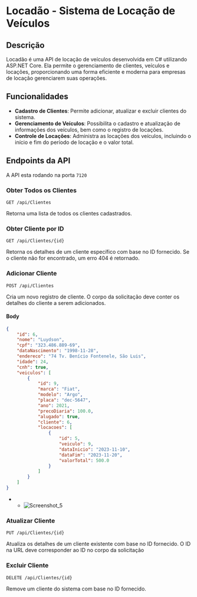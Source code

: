 # Locadão - Sistema de Locação de Veículos

## Descrição

Locadão é uma API de locação de veículos desenvolvida em C# utilizando ASP.NET Core. Ela permite o gerenciamento de clientes, veículos e locações, proporcionando uma forma eficiente e moderna para empresas de locação gerenciarem suas operações.

## Funcionalidades

- **Cadastro de Clientes**: Permite adicionar, atualizar e excluir clientes do sistema.
- **Gerenciamento de Veículos**: Possibilita o cadastro e atualização de informações dos veículos, bem como o registro de locações.
- **Controle de Locações**: Administra as locações dos veículos, incluindo o início e fim do período de locação e o valor total.

## Endpoints da API

A API esta rodando na porta `7120`


### Obter Todos os Clientes

```http
GET /api/Clientes
```
Retorna uma lista de todos os clientes cadastrados.

### Obter Cliente por ID
```http
GET /api/Clientes/{id}
```
Retorna os detalhes de um cliente específico com base no ID fornecido. Se o cliente não for encontrado, um erro 404 é retornado.

### Adicionar Cliente
```http
POST /api/Clientes
```
Cria um novo registro de cliente. O corpo da solicitação deve conter os detalhes do cliente a serem adicionados.

#### Body
```json
{
    "id": 6,
    "nome": "Luydson",
    "cpf": "323.486.889-69",
    "dataNascimento": "1998-11-28",
    "endereco": "74 Tv. Benício Fontenele, São Luis",
    "idade": 24,
    "cnh": true,
    "veiculos": [
        {
            "id": 9,
            "marca": "Fiat",
            "modelo": "Argo",
            "placa": "dec-5647",
            "ano": 2021,
            "precoDiaria": 100.0,
            "alugado": true,
            "cliente": 6,
            "locacoes": [
                {
                    "id": 5,
                    "veiculo": 9,
                    "dataInicio": "2023-11-10",
                    "dataFim": "2023-11-20",
                    "valorTotal": 500.0
                }
            ]
        }
    ]
}
```
* - ![Screenshot_5](https://github.com/jcr04/Locadao.ASP.NET/assets/70778525/1ccd2d93-2ad5-4ee3-9c9a-e746f0da40d2)


### Atualizar Cliente
```http
PUT /api/Clientes/{id}
```
Atualiza os detalhes de um cliente existente com base no ID fornecido. O ID na URL deve corresponder ao ID no corpo da solicitação

### Excluir Cliente
```http
DELETE /api/Clientes/{id}
```
Remove um cliente do sistema com base no ID fornecido.
